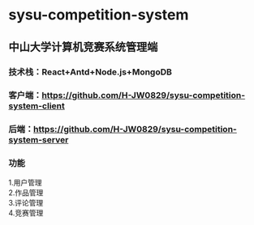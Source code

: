 # sysu-competition-system

## 中山大学计算机竞赛系统管理端
### 技术栈：React+Antd+Node.js+MongoDB
### 客户端：https://github.com/H-JW0829/sysu-competition-system-client  
### 后端：https://github.com/H-JW0829/sysu-competition-system-server    
### 功能
1.用户管理  
2.作品管理  
3.评论管理  
4.竞赛管理  
